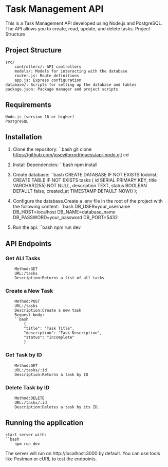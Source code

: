 # Task Management API

This is a Task Management API developed using Node.js and PostgreSQL. The API allows you to create, read, update, and delete tasks.
Project Structure

## Project Structure
    src/
        controllers/: API controllers
        models/: Models for interacting with the database
        router.js: Route definitions
        app.js: Express configuration
    database/: Scripts for setting up the database and tables
    package.json: Package manager and project scripts

## Requirements

    Node.js (version 16 or higher)
    PostgreSQL

## Installation

1. Clone the repository:
    ``bash
        git clone https://github.com/josevitorrodriguess/api-node.git
        cd <api-node>

2. Install Dependencies:
    ``bash
        npm install

3. Create database:
    ``bash
        CREATE DATABASE IF NOT EXISTS todolist;
        CREATE TABLE IF NOT EXISTS tasks (
        id SERIAL PRIMARY KEY,
        title VARCHAR(255) NOT NULL,
        description TEXT,
        status BOOLEAN DEFAULT false,
        created_at TIMESTAMP DEFAULT NOW()
        );
4. Configure the database.Create a .env file in the root of the project with the following content:
    ``bash
        DB_USER=your_username
        DB_HOST=localhost
        DB_NAME=database_name
        DB_PASSWORD=your_password
        DB_PORT=5432

5. Run the api:
    ``bash
    npm run dev


## API Endpoints

###   Get ALl Tasks
        Method:GET
        URL:/tasks
        Description:Returns a list of all tasks

###   Create a New Task
        Method:POST
        URL:/tasks
        Description:Create a new task
        Request body:
        ``bash
            {
            "title": "Task Title",
            "description": "Task Description",
            "status": "incomplete"
            }
        
###   Get Task by ID
        Method:GET
        URL:/tasks/:id
        Description:Returns a task by ID

###   Delete Task by ID
        Method:DELETE
        URL:/tasks/:id
        Description:Deletes a task by its ID.


## Running the application
    start server with:
    ``bash
        npm run dev

The server will run on http://localhost:3000 by default. You can use tools like Postman or cURL to test the endpoints.